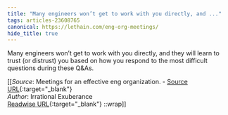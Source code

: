 ```yaml
---
title: "Many engineers won’t get to work with you directly, and ..."
tags: articles-23608765
canonical: https://lethain.com/eng-org-meetings/
hide_title: true
---
```


Many engineers won’t get to work with you directly, and they will learn to trust (or distrust) you based on how you respond to the most difficult questions during these Q&As.


[[_Source_: Meetings for an effective eng organization. - [Source URL](https://lethain.com/eng-org-meetings/){:target="_blank"}<br>
_Author_: Irrational Exuberance<br>
[Readwise URL](https://readwise.io/open/462391000){:target="_blank"}
::wrap]]